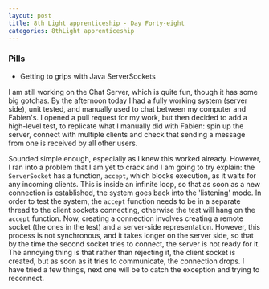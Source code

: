 ```yaml
---
layout: post
title: 8th Light apprenticeship - Day Forty-eight
categories: 8thLight apprenticeship
---
```


### Pills
- Getting to grips with Java ServerSockets

I am still working on the Chat Server, which is quite fun, though it has some big
gotchas. By the afternoon today I had a fully working system (server side), unit tested, and
manually used to chat between my computer and Fabien's. I opened a pull
request for my work, but then decided to add a high-level test, to replicate what
I manually did with Fabien: spin up the server, connect with multiple clients
and check that sending a message from one is received by all other users.

Sounded simple enough, especially as I knew this worked already. However, I ran
into a problem that I am yet to crack and I am going to try explain:
the `ServerSocket` has a function, `accept`, which blocks execution, as it waits
for any incoming clients. This is inside an infinite loop, so that as soon as a
new connection is established, the system goes back into the 'listening' mode.
In order to test the system, the `accept` function needs to be in a separate thread to
the client sockets connecting, otherwise the test will hang on the `accept` function.
Now, creating a connection involves creating a remote socket (the ones in the test)
and a server-side representation. However, this process is not synchronous, and it
takes longer on the server side, so that by the time the second socket tries to
connect, the server is not ready for it. The annoying thing is that rather than
rejecting it, the client socket is created, but as soon as it tries to communicate,
the connection drops. I have tried a few things, next one will be to catch the
exception and trying to reconnect.
